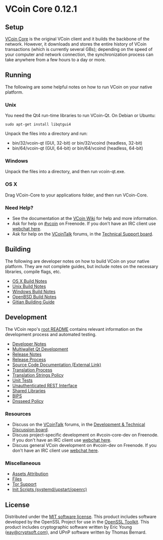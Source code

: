 VCoin Core 0.12.1
=====================

Setup
---------------------
[VCoin Core](http://vcoin.org/en/download) is the original VCoin client and it builds the backbone of the network. However, it downloads and stores the entire history of VCoin transactions (which is currently several GBs); depending on the speed of your computer and network connection, the synchronization process can take anywhere from a few hours to a day or more.

Running
---------------------
The following are some helpful notes on how to run VCoin on your native platform.

### Unix

You need the Qt4 run-time libraries to run VCoin-Qt. On Debian or Ubuntu:

	sudo apt-get install libqtgui4

Unpack the files into a directory and run:

- bin/32/vcoin-qt (GUI, 32-bit) or bin/32/vcoind (headless, 32-bit)
- bin/64/vcoin-qt (GUI, 64-bit) or bin/64/vcoind (headless, 64-bit)



### Windows

Unpack the files into a directory, and then run vcoin-qt.exe.

### OS X

Drag VCoin-Core to your applications folder, and then run VCoin-Core.

### Need Help?

* See the documentation at the [VCoin Wiki](https://en.vcoin.it/wiki/Main_Page)
for help and more information.
* Ask for help on [#vcoin](http://webchat.freenode.net?channels=vcoin) on Freenode. If you don't have an IRC client use [webchat here](http://webchat.freenode.net?channels=vcoin).
* Ask for help on the [VCoinTalk](https://vcointalk.org/) forums, in the [Technical Support board](https://vcointalk.org/index.php?board=4.0).

Building
---------------------
The following are developer notes on how to build VCoin on your native platform. They are not complete guides, but include notes on the necessary libraries, compile flags, etc.

- [OS X Build Notes](build-osx.md)
- [Unix Build Notes](build-unix.md)
- [Windows Build Notes](build-windows.md)
- [OpenBSD Build Notes](build-openbsd.md)
- [Gitian Building Guide](gitian-building.md)

Development
---------------------
The VCoin repo's [root README](/README.md) contains relevant information on the development process and automated testing.

- [Developer Notes](developer-notes.md)
- [Multiwallet Qt Development](multiwallet-qt.md)
- [Release Notes](release-notes.md)
- [Release Process](release-process.md)
- [Source Code Documentation (External Link)](https://dev.visucore.com/vcoin/doxygen/)
- [Translation Process](translation_process.md)
- [Translation Strings Policy](translation_strings_policy.md)
- [Unit Tests](unit-tests.md)
- [Unauthenticated REST Interface](REST-interface.md)
- [Shared Libraries](shared-libraries.md)
- [BIPS](bips.md)
- [Dnsseed Policy](dnsseed-policy.md)

### Resources
* Discuss on the [VCoinTalk](https://vcointalk.org/) forums, in the [Development & Technical Discussion board](https://vcointalk.org/index.php?board=6.0).
* Discuss project-specific development on #vcoin-core-dev on Freenode. If you don't have an IRC client use [webchat here](http://webchat.freenode.net/?channels=vcoin-core-dev).
* Discuss general VCoin development on #vcoin-dev on Freenode. If you don't have an IRC client use [webchat here](http://webchat.freenode.net/?channels=vcoin-dev).

### Miscellaneous
- [Assets Attribution](assets-attribution.md)
- [Files](files.md)
- [Tor Support](tor.md)
- [Init Scripts (systemd/upstart/openrc)](init.md)

License
---------------------
Distributed under the [MIT software license](http://www.opensource.org/licenses/mit-license.php).
This product includes software developed by the OpenSSL Project for use in the [OpenSSL Toolkit](https://www.openssl.org/). This product includes
cryptographic software written by Eric Young ([eay@cryptsoft.com](mailto:eay@cryptsoft.com)), and UPnP software written by Thomas Bernard.
